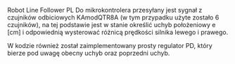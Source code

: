 Robot Line Follower
PL
Do mikrokontrolera przesyłany jest sygnał z czujników odbiciowych KAmodQTR8A (w tym przypadku użyte zostało 6 czujników),
na tej podstawie jest w stanie określić uchyb położeniowy e [cm] i odpowiednią wysterować różnicą prędkości silnika lewego i prawego.

W kodzie również został zaimplementowany prosty regulator PD, który bierze pod uwagę obecny uchyb oraz poprzedni uchyb.


